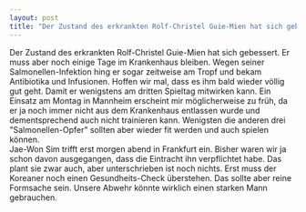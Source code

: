 ```yaml
---
layout: post
title: "Der Zustand des erkrankten Rolf-Christel Guie-Mien hat sich gebessert."
---
```


Der Zustand des erkrankten Rolf-Christel Guie-Mien hat sich gebessert. Er muss aber noch einige Tage im Krankenhaus bleiben. Wegen seiner Salmonellen-Infektion hing er sogar zeitweise am Tropf und bekam Antibiotika und Infusionen. Hoffen wir mal, dass es ihm bald wieder völlig gut geht. Damit er wenigstens am dritten Spieltag mitwirken kann. Ein Einsatz am Montag in Mannheim erscheint mir möglicherweise zu früh, da er ja noch immer nicht aus dem Krankenhaus entlassen wurde und dementsprechend auch nicht trainieren kann. Wenigsten die anderen drei "Salmonellen-Opfer" sollten aber wieder fit werden und auch spielen können.  
Jae-Won Sim trifft erst morgen abend in Frankfurt ein. Bisher waren wir ja schon davon ausgegangen, dass die Eintracht ihn verpflichtet habe. Das plant sie zwar auch, aber unterschrieben ist noch nichts. Erst muss der Koreaner noch einen Gesundheits-Check überstehen. Das sollte aber reine Formsache sein. Unsere Abwehr könnte wirklich einen starken Mann gebrauchen.
